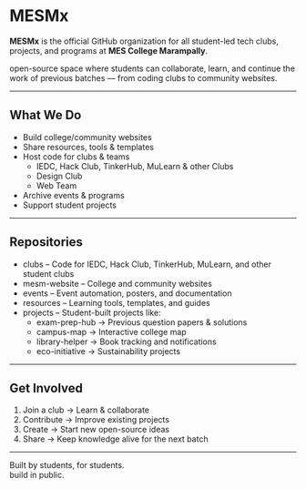 # MESMx

**MESMx** is the official GitHub organization for all student-led tech clubs, projects, and programs at **MES College Marampally**.

open-source space where students can collaborate, learn, and continue the work of previous batches — from coding clubs to community websites.

---

## What We Do

- Build college/community websites
- Share resources, tools & templates
- Host code for clubs & teams
  - IEDC, Hack Club, TinkerHub, MuLearn & other Clubs
  - Design Club
  - Web Team
- Archive events & programs
- Support student projects

---

## Repositories 

- clubs – Code for IEDC, Hack Club, TinkerHub, MuLearn, and other student clubs
- mesm-website – College and community websites
- events – Event automation, posters, and documentation
- resources – Learning tools, templates, and guides
- projects – Student-built projects like:
  - exam-prep-hub → Previous question papers & solutions
  - campus-map → Interactive college map
  - library-helper → Book tracking and notifications
  - eco-initiative → Sustainability projects

---

## Get Involved

1. Join a club → Learn & collaborate
2. Contribute → Improve existing projects
3. Create → Start new open-source ideas
4. Share → Keep knowledge alive for the next batch
---

Built by students, for students.  
build in public.

